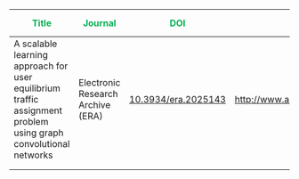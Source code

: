 



| <span style="color:rgb(0, 176, 80)">**Title**</span>                                                                          | <span style="color:rgb(0, 176, 80)">Journal</span> | <span style="color:rgb(0, 176, 80)">DOI</span> | <font color="#00b050">URL</font>     | <font color="#00b050">Keywords</font>                                                                    | <font color="#00b050">Key takeaway</font> | <font color="#00b050">The model architecture</font> | <font color="#00b050">Limitations</font> |
| ----------------------------------------------------------------------------------------------------------------------------- | -------------------------------------------------- | ---------------------------------------------- | ------------------------------------ | -------------------------------------------------------------------------------------------------------- | ----------------------------------------- | --------------------------------------------------- | ---------------------------------------- |
| A scalable learning approach for user equilibrium               traffic assignment problem using graph convolutional networks | Electronic Research Archive (ERA)                  | [10.3934/era.2025143]()                        | http://www.aimspress.com/journal/ERA | traffic assignment; data-driven; deep learning; user equilibrium (UE); graph convolutional network (GCN) |                                           |                                                     |                                          |
|                                                                                                                               |                                                    |                                                |                                      |                                                                                                          |                                           |                                                     |                                          |
|                                                                                                                               |                                                    |                                                |                                      |                                                                                                          |                                           |                                                     |                                          |

